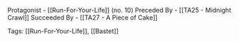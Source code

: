 Protagonist - [[Run-For-Your-Life]] (no. 10)
Preceded By - [[TA25 - Midnight Crawl]]
Succeeded By - [[TA27 - A Piece of Cake]]

Tags: [[Run-For-Your-Life]], [[Bastet]]